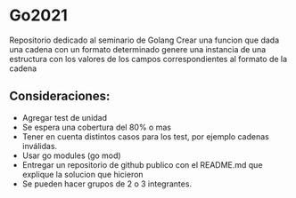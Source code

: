 # Go2021
Repositorio dedicado al seminario de Golang
Crear una funcion que dada una cadena con un formato determinado genere una instancia de una estructura con los valores de los campos correspondientes al formato de la cadena
## Consideraciones:
- Agregar test de unidad
- Se espera una cobertura del 80% o mas
- Tener en cuenta distintos casos para los test, por ejemplo cadenas inválidas.
- Usar go modules (go mod)
- Entregar un repositorio de github publico con el README.md que explique la solucion que hicieron
- Se pueden hacer grupos de 2 o 3 integrantes.
